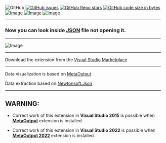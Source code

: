 ![GitHub](https://img.shields.io/github/license/viacheslav-lozinskyi/Preview-JSON)
[![GitHub issues](https://img.shields.io/github/issues/viacheslav-lozinskyi/Preview-JSON)](https://github.com/viacheslav-lozinskyi/Preview-JSON/issues)
[![GitHub Repo stars](https://img.shields.io/github/stars/viacheslav-lozinskyi/Preview-JSON)](https://github.com/viacheslav-lozinskyi/Preview-JSON/stargazers)
[![GitHub code size in bytes](https://img.shields.io/github/languages/code-size/viacheslav-lozinskyi/Preview-JSON)](https://github.com/viacheslav-lozinskyi/Preview-JSON)
[![Image](https://img.shields.io/badge/VS-2022-blueviolet)](https://marketplace.visualstudio.com/items?itemName=ViacheslavLozinskyi.MetaOutput-2022)
[![Image](https://img.shields.io/badge/VS-2019-blueviolet)](https://marketplace.visualstudio.com/items?itemName=ViacheslavLozinskyi.MetaOutput-2019)
[![Image](https://img.shields.io/badge/VS-2017-blueviolet)](https://marketplace.visualstudio.com/items?itemName=ViacheslavLozinskyi.MetaOutput-2019)

---

### Now you can look inside [JSON](https://en.wikipedia.org/wiki/JSON) file not opening it.

---

![Image](https://viacheslav-lozinskyi.github.io/Preview-JSON/resource/video/Presentation1.gif)

---

Download the extension from the [Visual Studio Marketplace](https://marketplace.visualstudio.com/items?itemName=ViacheslavLozinskyi.Preview-JSON)

---

Data visualization is based on [MetaOutput](https://marketplace.visualstudio.com/items?itemName=ViacheslavLozinskyi.MetaOutput-2019)

Data extraction based on [Newtonsoft.Json](https://www.newtonsoft.com/json)

---

## WARNING:

- Correct work of this extension in **Visual Studio 2015** is possible when **[MetaOutput](https://marketplace.visualstudio.com/items?itemName=ViacheslavLozinskyi.MetaOutput-2019)** extension is installed.

- Correct work of this extension in **Visual Studio 2022** is possible when **[MetaOutput 2022](https://marketplace.visualstudio.com/items?itemName=ViacheslavLozinskyi.MetaOutput-2022)** extension is installed.
